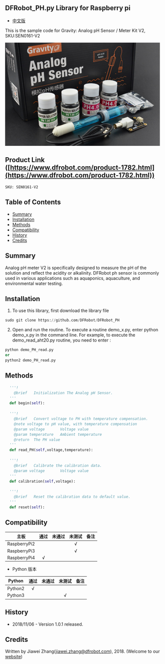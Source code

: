 ## DFRobot_PH.py Library for Raspberry pi

* [中文版](./README_CN.md)

This is the sample code for Gravity: Analog pH Sensor / Meter Kit V2, SKU:SEN0161-V2

![产品效果图](../../resources/images/SEN0161-V2.png)

## Product Link ([https://www.dfrobot.com/product-1782.html](https://www.dfrobot.com/product-1782.html))
    SKU: SEN0161-V2

## Table of Contents

  * [Summary](#summary)
  * [Installation](#installation)
  * [Methods](#methods)
  * [Compatibility](#compatibility)
  * [History](#history)
  * [Credits](#credits)

## Summary

Analog pH meter V2 is specifically designed to measure the pH of the solution and reflect the acidity or alkalinity. DFRobot ph sensor is commonly used in various applications such as aquaponics, aquaculture, and environmental water testing.


## Installation
1. To use this library, first download the library file<br>
```python
sudo git clone https://github.com/DFRobot/DFRobot_PH
```
2. Open and run the routine. To execute a routine demo_x.py, enter python demo_x.py in the command line. For example, to execute the demo_read_aht20.py routine, you need to enter :<br>

```python
python demo_PH_read.py 
or
python2 demo_PH_read.py 
```

## Methods

```python
  '''!
    @brief   Initialization The Analog pH Sensor.
  '''
  def begin(self):
		
  '''!
    @brief   Convert voltage to PH with temperature compensation.
    @note voltage to pH value, with temperature compensation
    @param voltage       Voltage value
    @param temperature   Ambient temperature
    @return  The PH value
  '''
  def read_PH(self,voltage,temperature):

  '''!
    @brief   Calibrate the calibration data.
    @param voltage       Voltage value
  '''
  def calibration(self,voltage):

  '''!
    @brief   Reset the calibration data to default value.
  '''	
  def reset(self):

```
## Compatibility

| 主板         | 通过 | 未通过 | 未测试 | 备注 |
| ------------ | :--: | :----: | :----: | :--: |
| RaspberryPi2 |      |        |   √    |      |
| RaspberryPi3 |      |        |   √    |      |
| RaspberryPi4 |  √   |        |        |      |

* Python 版本

| Python  | 通过 | 未通过 | 未测试 | 备注 |
| ------- | :--: | :----: | :----: | ---- |
| Python2 |  √   |        |        |      |
| Python3 |      |        |   √    |      |
## History

- 2018/11/06 - Version 1.0.1 released.

## Credits

Written by Jiawei Zhang(jiawei.zhang@dfrobot.com), 2018. (Welcome to our [website](https://www.dfrobot.com/))
